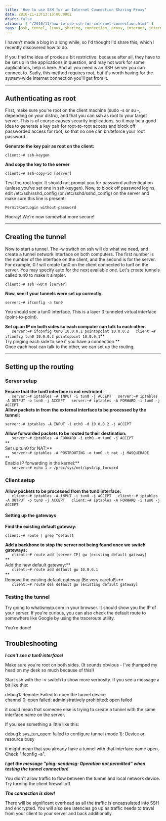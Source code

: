 ```yaml
---
title: 'How to use SSH for an Internet Connection Sharing Proxy'
date: 2010-11-13T13:10:00.000Z
draft: false
aliases: [ "/2010/11/how-to-use-ssh-for-internet-connection.html" ]
tags: [ssh, tunnel, linux, sharing, connection, proxy, internet, internet connection sharing]
---
```


I haven't made a blog in a long while, so I'd thought I'd share this, which I recently discovered how to do.  
  
If you find the idea of proxies a bit restrictive. because after all, they have to be set up in the applications in question, and may not work for some applications, help is here. And all you need is an SSH server you can connect to. Sadly, this method requires root, but it's worth having for the system-wide Internet connection you'll get from it.  

  

---

Authenticating as root
----------------------

First, make sure you're root on the client machine (sudo -s or su -, depending on your distro), and that you can ssh as root to your target server. This is of course causes security implications, so it may be a good idea to generate a key pair for root-to-root access and block off passworded access for root, so that no one can bruteforce your root password.  
  
**Generate the key pair as root on the client:**  
  
`client:~# ssh-keygen`  
  
**And copy the key to the server**  
  
`client:~# ssh-copy-id [server]`  
  
Test the root login. It should not prompt you for password authentication (unless you've set one in ssh-keygen). Now, to block off password logins, edit /etc/ssh/sshd\_config (or /etc/sshd/sshd\_config) on the server and make sure this line is present:  
  
`PermitRootLogin without-password`  
  
Hooray! We're now somewhat more secure!  

  

---

Creating the tunnel
-------------------

Now to start a tunnel. The -w switch on ssh will do what we need, and create a tunnel network interface on both computers. The first number is the number of the interface on the client, and the second is for the server. For example, 0:! will create tun0 on the client connected to tun1 on the server. You may specify auto for the next available one. Let's create tunnels called tun0 to make it simpler.  
  
`client:~# ssh -w0:0 [server]`  
  
**Now, see if your tunnels were set up correctly.**  
  
`server:~# ifconfig -a tun0`  
  
You should see a tun0 interface. This is a layer 3 tunneled virtual interface (point-to-point).  
  
**Set up an IP on both sides so each computer can talk to each other.**  
`  
server:~# ifconfig tun0 10.0.0.1 pointopoint 10.0.0.2  
client:~# ifconfig tun0 10.0.0.2 pointopoint 10.0.0.1`**  
Try pinging each side to see if you have a connection.**  
Once each host can talk to the other, we can set up the routing.  

  

---

Setting up the routing
----------------------

### Server setup

**Ensure that the tun0 interface is not restricted:**  
`  
server:~# iptables -A INPUT -i tun0 -j ACCEPT  
server:~# iptables -A OUTPUT -o tun0 -j ACCEPT  
server:~# iptables -A FORWARD -i tun0 -j ACCEPT`  
**Allow packets in from the external interface to be processed by the tunnel:**  
  
`server:~# iptables -A INPUT -i eth0 -d 10.0.0.2 -j ACCEPT`  
  
**Allow forwarded packets to be routed to their destination:**  
`  
server:~# iptables -A FORWARD -i eth0 -o tun0 -j ACCEPT`  
**  
Set up tun0 for NAT:**  
`  
server:~# iptables -A POSTROUTING -o tun0 -t nat -j MASQUERADE`  
**  
Enable IP forwarding in the kernel:**  
`  
server:~# echo 1 > /proc/sys/net/ipv4/ip_forward`  

###   

### Client setup

**Allow packets to be processed from the tun0 interface:**  
`  
client:~# iptables -A INPUT -i tun0 -j ACCEPT  
client:~# iptables -A OUTPUT -o tun0 -j ACCEPT  
client:~# iptables -A FORWARD -i tun0 -j ACCEPT`  

####   

#### Setting up the gateways

**Find the existing default gateway:**  
  
`client:~# route | grep ^default`  
  
**Add a backbone to stop the server not being found once we switch gateways:**  
`  
client:~# route add [server IP] gw [existing default gateway]`  
**  
Add the new default gateway:**  
`  
client:~# route add default gw 10.0.0.1`  
**  
Remove the existing default gateway (Be very careful!):**  
`  
client:~# route del default gw [existing default gateway]`  

###   

### Testing the tunnel

Try going to whatismyip.com in your browser. It should show you the IP of your server. If you're curious, you can also check the default route to somewhere like Google by using the traceroute utility.  
  
You're done!  
  

Troubleshooting
---------------

**_I can't see a tun0 interface!_**  
  
Make sure you're root on both sides. (It sounds obvious - I've thumped my head on my desk so much because of this!)  
  
Start ssh with the -v switch to show more verbosity. If you see a message a bit like this:  
  
debug1: Remote: Failed to open the tunnel device.  
channel 0: open failed: administratively prohibited: open failed  
  
it could mean that someone else is trying to create a tunnel with the same interface name on the server.  
  
If you see something a little like this:  
  
debug1: sys\_tun\_open: failed to configure tunnel (mode 1): Device or resource busy  
  
it might mean that you already have a tunnel with that interface name open. Check "ifconfig -a".  
  
_**I get the message "ping: sendmsg: Operation not permitted" when testing the tunnel connection!**_  
  
You didn't allow traffic to flow between the tunnel and local network device. Try turning the client firewall off.  
  
_**The connection is slow!**_  
  
There will be significant overhead as all the traffic is encapsulated into SSH and encrypted. You will also see latencies go up as traffic needs to travel from your client to your server and back additionally.
